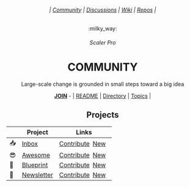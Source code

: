 <div align="center">
  <h6> | <a href="https://github.com/scalerpro/community">Community</a> | <a href="https://github.com/orgs/scalerpro/discussions">Discussions</a> | <a href="https://github.com/SELFSchool/community/wiki">Wiki</a>  | <a href="https://github.com/orgs/scalerpro/repositories">Repos</a> |</h6>
  <p>:milky_way:</p>
  <h6>Scaler Pro</h6>
  <h1><b>COMMUNITY</b></h1>
  <p>Large-scale change is grounded in small steps toward a big idea</p>
  <a href="https://github.com/scalerpro/.github/blob/main/JOIN.md"><b>JOIN</b></a> - | <a href="https://github.com/scalerpro/community/issues/1">README</a> | <a href="https://github.com/scalerpro/community/issues/1">Directory</a> | <a href="https://github.com/scalerpro/community/issues/1">Topics</a> |
</div>

<div align="center">

## Projects 
  
| | Project | Links |
|-|-|-|
| :inbox_tray: | [Inbox]() | [Contribute]()&ensp;[New]()&ensp; |
| :sunglasses: | [Awesome]() | [Contribute]()&ensp;[New]()&ensp; |
| :triangular_ruler: | [Blueprint]() |[Contribute]()&ensp;[New]()&ensp;  |
| :incoming_envelope: | [Newsletter]() | [Contribute]()&ensp;[New]()&ensp; |

</div>
